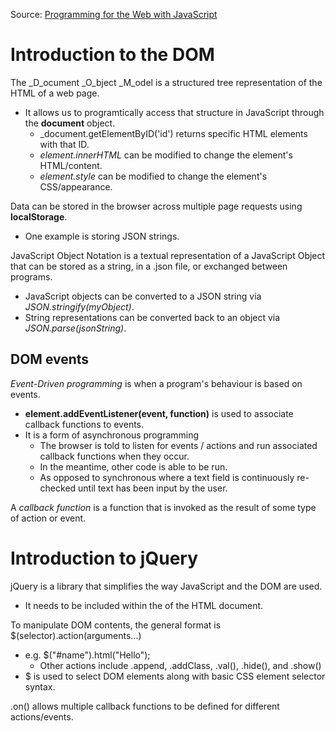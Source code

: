 Source: [Programming for the Web with JavaScript](https://github.com/elloo/p1xt-js-2.0-guided-studies/tree/master/programming-for-the-web-with-javascript)

# Introduction to the DOM

The _D_ocument _O_bject _M_odel is a structured tree representation of the HTML of a web page.
* It allows us to programtically access that structure in JavaScript through the __document__ object.
    * _document.getElementByID('id') returns specific HTML elements with that ID.
    * _element.innerHTML_ can be modified to change the element's HTML/content.
    * _element.style_ can be modified to change the element's CSS/appearance.

Data can be stored in the browser across multiple page requests using __localStorage__.
* One example is storing JSON strings.

JavaScript Object Notation is a textual representation of a JavaScript Object that can be stored as a string, in a .json file, or exchanged between programs. 
* JavaScript objects can be converted to a JSON string via _JSON.stringify(myObject)_.
* String representations can be converted back to an object via _JSON.parse(jsonString)_.

## DOM events

_Event-Driven programming_ is when a program's behaviour is based on events. 
* __element.addEventListener(event, function)__ is used to associate callback functions to events.
* It is a form of asynchronous programming
    * The browser is told to listen for events / actions and run associated callback functions when they occur.
    * In the meantime, other code is able to be run.
    * As opposed to synchronous where a text field is continuously re-checked until text has been input by the user.

A _callback function_ is a function that is invoked as the result of some type of action or event.

# Introduction to jQuery

jQuery is a library that simplifies the way JavaScript and the DOM are used.
* It needs to be included within the <head> of the HTML document.

To manipulate DOM contents, the general format is $(selector).action(arguments...)
* e.g. $("#name").html("Hello");
    * Other actions include .append, .addClass, .val(), .hide(), and .show()
* $ is used to select DOM elements along with basic CSS element selector syntax.

.on() allows multiple callback functions to be defined for different actions/events.

